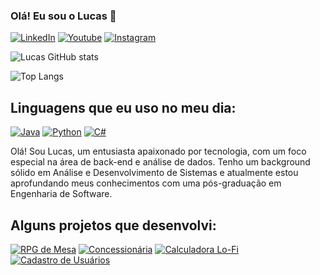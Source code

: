 
### Olá! Eu sou o Lucas 👋

[![LinkedIn](https://img.shields.io/badge/LinkedIn-0077B5?style=for-the-badge&logo=linkedin&logoColor=white)](https://www.linkedin.com/in/lucascandidoluiz/)
[![Youtube](https://img.shields.io/badge/YouTube-FF0000?style=for-the-badge&logo=youtube&logoColor=white)](https://www.youtube.com/@boltreskh)
[![Instagram](https://img.shields.io/badge/Instagram-E4405F?style=for-the-badge&logo=instagram&logoColor=white)](https://www.instagram.com/lucasluizcandido/)

![Lucas GitHub stats](https://github-readme-stats.vercel.app/api?username=lucascandev&show_icons=true&theme=synthwave)

![Top Langs](https://github-readme-stats.vercel.app/api/top-langs/?username=lucascandev&layout=compact)

## Linguagens que eu uso no meu dia:

[![Java](https://img.shields.io/badge/Java-ED8B00?style=for-the-badge&logo=openjdk&logoColor=white)](https://www.alura.com.br/artigos/java)
[![Python](https://img.shields.io/badge/Python-3776AB?style=for-the-badge&logo=python&logoColor=white)](https://www.alura.com.br/artigos/python)
[![C#](https://img.shields.io/badge/C%23-239120?style=for-the-badge&logo=c-sharp&logoColor=white)](https://www.alura.com.br/artigos/csharp-linguagem-programacao-dotnet)

Olá! Sou Lucas, um entusiasta apaixonado por tecnologia, com um foco especial na área de back-end e análise de dados. Tenho um background sólido em Análise e Desenvolvimento de Sistemas e atualmente estou aprofundando meus conhecimentos com uma pós-graduação em Engenharia de Software.

## Alguns projetos que desenvolvi:

[![RPG de Mesa](https://github-readme-stats.vercel.app/api/pin/?username=lucascandev&repo=rpg_mesa)](https://github.com/lucascandev/rpg_mesa)
[![Concessionária](https://github-readme-stats.vercel.app/api/pin/?username=lucascandev&repo=concessionaria)](https://github.com/lucascandev/concessionaria)
[![Calculadora Lo-Fi](https://github-readme-stats.vercel.app/api/pin/?username=lucascandev&repo=calculadora-lofi)](https://github.com/lucascandev/calculadora-lofi)
[![Cadastro de Usuários](https://github-readme-stats.vercel.app/api/pin/?username=lucascandev&repo=cadastro-de-usuarios)](https://github.com/lucascandev/cadastro-de-usuarios)
